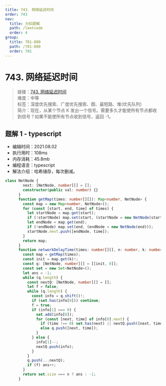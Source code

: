```yaml
---
title: 743. 网络延迟时间
order: 743
nav:
  title: 力扣题解
  path: /leetcode
  order: 4
group:
  title: 701-800
  path: /701-800
  order: 701
---
```


# 743. 网络延迟时间
    
> 链接：[743. 网络延迟时间](https://leetcode-cn.com/problems/network-delay-time/)  
> 难度：中等  
> 标签：深度优先搜索、广度优先搜索、图、最短路、堆(优先队列)  
> 简介：现在，从某个节点 K 发出一个信号。需要多久才能使所有节点都收到信号？如果不能使所有节点收到信号，返回 -1。
      
## 题解 1 - typescript
- 编辑时间：2021.08.02
- 执行用时：108ms
- 内存消耗：45.8mb
- 编程语言：typescript
- 解法介绍：哈希储存，每次删减。
```typescript
class NetNode {
        next: [NetNode, number][] = [];
        constructor(public val: number) {}
      }
      function getMap(times: number[][]): Map<number, NetNode> {
        const map = new Map<number, NetNode>();
        for (const [start, end, time] of times) {
          let startNode = map.get(start);
          if (!startNode) map.set(start, (startNode = new NetNode(start)));
          let endNode = map.get(end);
          if (!endNode) map.set(end, (endNode = new NetNode(end)));
          startNode.next.push([endNode, time]);
        }
        return map;
      }
      function networkDelayTime(times: number[][], n: number, k: number): number {
        const map = getMap(times);
        const init = map.get(k)!;
        const q: [NetNode, number][] = [[init, 0]];
        const set = new Set<NetNode>();
        let ans = -1;
        while (q.length) {
          const nextQ: [NetNode, number][] = [];
          let f = false;
          while (q.length) {
            const info = q.shift()!;
            if (set.has(info[0])) continue;
            f = true;
            if (info[1] === 0) {
              set.add(info[0]);
              for (const [next, time] of info[0].next) {
                if (time !== 0) set.has(next) || nextQ.push([next, time - 1]);
                else q.push([next, time]);
              }
            } else {
              info[1]--;
              nextQ.push(info);
            }
          }
          q.push(...nextQ);
          if (f) ans++;
        }
        return set.size === n ? ans : -1;
      }
```

      